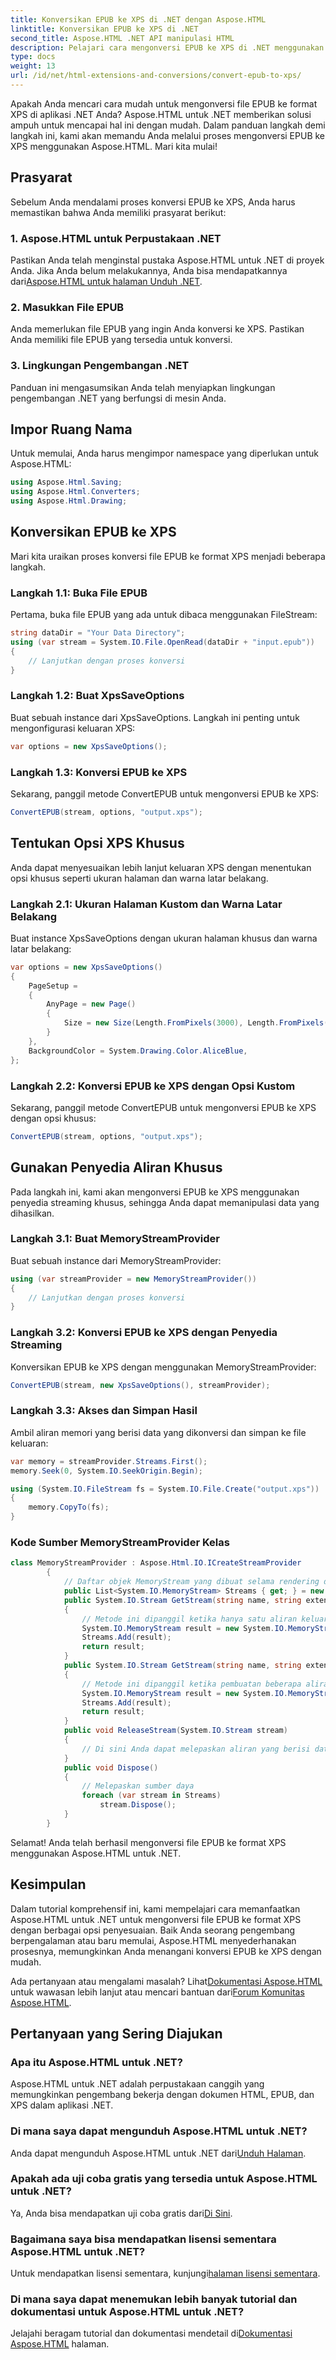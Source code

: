 ```yaml
---
title: Konversikan EPUB ke XPS di .NET dengan Aspose.HTML
linktitle: Konversikan EPUB ke XPS di .NET
second_title: Aspose.HTML .NET API manipulasi HTML
description: Pelajari cara mengonversi EPUB ke XPS di .NET menggunakan Aspose.HTML untuk .NET. Ikuti panduan langkah demi langkah kami untuk konversi yang mudah.
type: docs
weight: 13
url: /id/net/html-extensions-and-conversions/convert-epub-to-xps/
---
```


Apakah Anda mencari cara mudah untuk mengonversi file EPUB ke format XPS di aplikasi .NET Anda? Aspose.HTML untuk .NET memberikan solusi ampuh untuk mencapai hal ini dengan mudah. Dalam panduan langkah demi langkah ini, kami akan memandu Anda melalui proses mengonversi EPUB ke XPS menggunakan Aspose.HTML. Mari kita mulai!

## Prasyarat

Sebelum Anda mendalami proses konversi EPUB ke XPS, Anda harus memastikan bahwa Anda memiliki prasyarat berikut:

### 1. Aspose.HTML untuk Perpustakaan .NET

 Pastikan Anda telah menginstal pustaka Aspose.HTML untuk .NET di proyek Anda. Jika Anda belum melakukannya, Anda bisa mendapatkannya dari[Aspose.HTML untuk halaman Unduh .NET](https://releases.aspose.com/html/net/).

### 2. Masukkan File EPUB

Anda memerlukan file EPUB yang ingin Anda konversi ke XPS. Pastikan Anda memiliki file EPUB yang tersedia untuk konversi.

### 3. Lingkungan Pengembangan .NET

Panduan ini mengasumsikan Anda telah menyiapkan lingkungan pengembangan .NET yang berfungsi di mesin Anda.

## Impor Ruang Nama

Untuk memulai, Anda harus mengimpor namespace yang diperlukan untuk Aspose.HTML:

```csharp
using Aspose.Html.Saving;
using Aspose.Html.Converters;
using Aspose.Html.Drawing;
```

## Konversikan EPUB ke XPS

Mari kita uraikan proses konversi file EPUB ke format XPS menjadi beberapa langkah.

### Langkah 1.1: Buka File EPUB

Pertama, buka file EPUB yang ada untuk dibaca menggunakan FileStream:

```csharp
string dataDir = "Your Data Directory";
using (var stream = System.IO.File.OpenRead(dataDir + "input.epub"))
{
    // Lanjutkan dengan proses konversi
}
```

### Langkah 1.2: Buat XpsSaveOptions

Buat sebuah instance dari XpsSaveOptions. Langkah ini penting untuk mengonfigurasi keluaran XPS:

```csharp
var options = new XpsSaveOptions();
```

### Langkah 1.3: Konversi EPUB ke XPS

Sekarang, panggil metode ConvertEPUB untuk mengonversi EPUB ke XPS:

```csharp
ConvertEPUB(stream, options, "output.xps");
```

## Tentukan Opsi XPS Khusus

Anda dapat menyesuaikan lebih lanjut keluaran XPS dengan menentukan opsi khusus seperti ukuran halaman dan warna latar belakang.

### Langkah 2.1: Ukuran Halaman Kustom dan Warna Latar Belakang

Buat instance XpsSaveOptions dengan ukuran halaman khusus dan warna latar belakang:

```csharp
var options = new XpsSaveOptions()
{
    PageSetup =
    {
        AnyPage = new Page()
        {
            Size = new Size(Length.FromPixels(3000), Length.FromPixels(1000))
        }
    },
    BackgroundColor = System.Drawing.Color.AliceBlue,
};
```

### Langkah 2.2: Konversi EPUB ke XPS dengan Opsi Kustom

Sekarang, panggil metode ConvertEPUB untuk mengonversi EPUB ke XPS dengan opsi khusus:

```csharp
ConvertEPUB(stream, options, "output.xps");
```

## Gunakan Penyedia Aliran Khusus

Pada langkah ini, kami akan mengonversi EPUB ke XPS menggunakan penyedia streaming khusus, sehingga Anda dapat memanipulasi data yang dihasilkan.

### Langkah 3.1: Buat MemoryStreamProvider

Buat sebuah instance dari MemoryStreamProvider:

```csharp
using (var streamProvider = new MemoryStreamProvider())
{
    // Lanjutkan dengan proses konversi
}
```

### Langkah 3.2: Konversi EPUB ke XPS dengan Penyedia Streaming

Konversikan EPUB ke XPS dengan menggunakan MemoryStreamProvider:

```csharp
ConvertEPUB(stream, new XpsSaveOptions(), streamProvider);
```

### Langkah 3.3: Akses dan Simpan Hasil

Ambil aliran memori yang berisi data yang dikonversi dan simpan ke file keluaran:

```csharp
var memory = streamProvider.Streams.First();
memory.Seek(0, System.IO.SeekOrigin.Begin);

using (System.IO.FileStream fs = System.IO.File.Create("output.xps"))
{
    memory.CopyTo(fs);
}
```

### Kode Sumber MemoryStreamProvider Kelas

```csharp
class MemoryStreamProvider : Aspose.Html.IO.ICreateStreamProvider
        {
            // Daftar objek MemoryStream yang dibuat selama rendering dokumen
            public List<System.IO.MemoryStream> Streams { get; } = new List<System.IO.MemoryStream>();
            public System.IO.Stream GetStream(string name, string extension)
            {
                // Metode ini dipanggil ketika hanya satu aliran keluaran yang diperlukan, misalnya untuk format XPS, PDF, atau TIFF.
                System.IO.MemoryStream result = new System.IO.MemoryStream();
                Streams.Add(result);
                return result;
            }
            public System.IO.Stream GetStream(string name, string extension, int page)
            {
                // Metode ini dipanggil ketika pembuatan beberapa aliran keluaran diperlukan. Misalnya selama rendering HTML ke daftar file gambar (JPG, PNG, dll.)
                System.IO.MemoryStream result = new System.IO.MemoryStream();
                Streams.Add(result);
                return result;
            }
            public void ReleaseStream(System.IO.Stream stream)
            {
                // Di sini Anda dapat melepaskan aliran yang berisi data dan, misalnya, mengalirkannya ke hard-drive
            }
            public void Dispose()
            {
                // Melepaskan sumber daya
                foreach (var stream in Streams)
                    stream.Dispose();
            }
        }
```
Selamat! Anda telah berhasil mengonversi file EPUB ke format XPS menggunakan Aspose.HTML untuk .NET.

## Kesimpulan

Dalam tutorial komprehensif ini, kami mempelajari cara memanfaatkan Aspose.HTML untuk .NET untuk mengonversi file EPUB ke format XPS dengan berbagai opsi penyesuaian. Baik Anda seorang pengembang berpengalaman atau baru memulai, Aspose.HTML menyederhanakan prosesnya, memungkinkan Anda menangani konversi EPUB ke XPS dengan mudah.

 Ada pertanyaan atau mengalami masalah? Lihat[Dokumentasi Aspose.HTML](https://reference.aspose.com/html/net/) untuk wawasan lebih lanjut atau mencari bantuan dari[Forum Komunitas Aspose.HTML](https://forum.aspose.com/).

## Pertanyaan yang Sering Diajukan

### Apa itu Aspose.HTML untuk .NET?
Aspose.HTML untuk .NET adalah perpustakaan canggih yang memungkinkan pengembang bekerja dengan dokumen HTML, EPUB, dan XPS dalam aplikasi .NET.

### Di mana saya dapat mengunduh Aspose.HTML untuk .NET?
 Anda dapat mengunduh Aspose.HTML untuk .NET dari[Unduh Halaman](https://releases.aspose.com/html/net/).

### Apakah ada uji coba gratis yang tersedia untuk Aspose.HTML untuk .NET?
 Ya, Anda bisa mendapatkan uji coba gratis dari[Di Sini](https://releases.aspose.com/).

### Bagaimana saya bisa mendapatkan lisensi sementara Aspose.HTML untuk .NET?
 Untuk mendapatkan lisensi sementara, kunjungi[halaman lisensi sementara](https://purchase.aspose.com/temporary-license/).

### Di mana saya dapat menemukan lebih banyak tutorial dan dokumentasi untuk Aspose.HTML untuk .NET?
 Jelajahi beragam tutorial dan dokumentasi mendetail di[Dokumentasi Aspose.HTML](https://reference.aspose.com/html/net/) halaman.